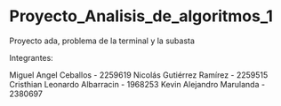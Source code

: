 # Proyecto_Analisis_de_algoritmos_1
 Proyecto ada, problema de la terminal y la subasta

Integrantes: 

Miguel Angel Ceballos - 2259619
Nicolás Gutiérrez Ramírez - 2259515
Cristhian Leonardo Albarracin - 1968253
Kevin Alejandro Marulanda - 2380697
